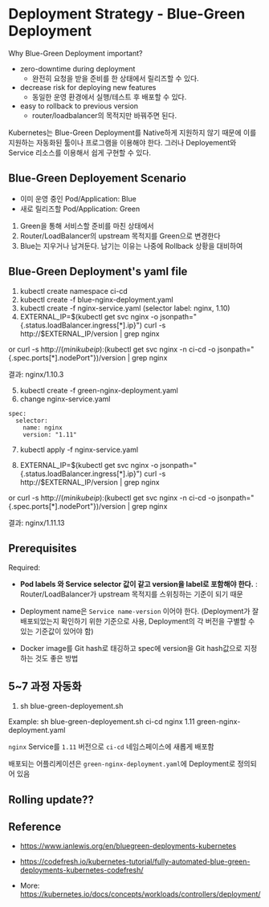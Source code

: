 # Deployment Strategy - Blue-Green Deployment

Why Blue-Green Deployment important?
- zero-downtime during deployment
  - 완전히 요청을 받을 준비를 한 상태에서 릴리즈할 수 있다.
- decrease risk for deploying new features
  - 동일한 운영 환경에서 실행/테스트 후 배포할 수 있다.
- easy to rollback to previous version
  - router/loadbalancer의 목적지만 바꿔주면 된다.

Kubernetes는 Blue-Green Deployment를 Native하게 지원하지 않기 때문에 이를 지원하는 자동화된 툴이나 프로그램을 이용해야 한다.
그러나 Deployement와 Service 리소스를 이용해서 쉽게 구현할 수 있다.

## Blue-Green Deployement Scenario

- 이미 운영 중인 Pod/Application: Blue
- 새로 릴리즈할 Pod/Application: Green

1. Green을 통해 서비스할 준비를 마친 상태에서
2. Router/LoadBalancer의 upstream 목적지를 Green으로 변경한다
3. Blue는 지우거나 남겨둔다. 남기는 이유는 나중에 Rollback 상황을 대비하여

## Blue-Green Deployment's yaml file

1. kubectl create namespace ci-cd
2. kubectl create -f blue-nginx-deployment.yaml
3. kubectl create -f nginx-service.yaml (selector label: nginx, 1.10)
4. EXTERNAL_IP=$(kubectl get svc nginx -o jsonpath="{.status.loadBalancer.ingress[*].ip}")
curl -s http://$EXTERNAL_IP/version | grep nginx

or curl -s http://$(minikube ip):$(kubectl get svc nginx -n ci-cd -o jsonpath="{.spec.ports[*].nodePort"})/version | grep nginx

결과: nginx/1.10.3

5. kubectl create -f green-nginx-deployment.yaml
6. change nginx-service.yaml 
```
spec:
  selector:
    name: nginx
    version: "1.11"
```

7. kubectl apply -f nginx-service.yaml

8. EXTERNAL_IP=$(kubectl get svc nginx -o jsonpath="{.status.loadBalancer.ingress[*].ip}")
curl -s http://$EXTERNAL_IP/version | grep nginx

or curl -s http://$(minikube ip):$(kubectl get svc nginx -n ci-cd -o jsonpath="{.spec.ports[*].nodePort"})/version | grep nginx

결과: nginx/1.11.13

## Prerequisites

Required:
- **Pod labels 와 Service selector 값이 같고 version을 label로 포함해야 한다.** : Router/LoadBalancer가 upstream 목적지를 스위칭하는 기준이 되기 때문
- Deployment name은 `Service name-version` 이어야 한다. (Deployment가 잘 배포되었는지 확인하기 위한 기준으로 사용, Deployment의 각 버전을 구별할 수 있는 기준값이 있어야 함)

- Docker image를 Git hash로 태깅하고 spec에 version을 Git hash값으로 지정하는 것도 좋은 방법

## 5~7 과정 자동화
1. sh blue-green-deployement.sh <namespace> <service-name> <new-version> <new-deployment-file-path>

Example:
sh blue-green-deployement.sh ci-cd nginx 1.11 green-nginx-deployment.yaml

`nginx` Service를 `1.11` 버전으로 `ci-cd` 네임스페이스에 새롭게 배포함

배포되는 어플리케이션은 `green-nginx-deployment.yaml`에 Deployment로 정의되어 있음



## Rolling update??


## Reference 
- https://www.ianlewis.org/en/bluegreen-deployments-kubernetes
- https://codefresh.io/kubernetes-tutorial/fully-automated-blue-green-deployments-kubernetes-codefresh/

- More: https://kubernetes.io/docs/concepts/workloads/controllers/deployment/